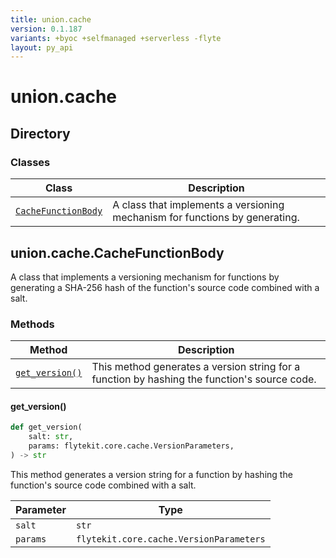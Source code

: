 ```yaml
---
title: union.cache
version: 0.1.187
variants: +byoc +selfmanaged +serverless -flyte
layout: py_api
---
```


# union.cache

## Directory

### Classes

| Class | Description |
|-|-|
| [`CacheFunctionBody`](.././union.cache#unioncachecachefunctionbody) | A class that implements a versioning mechanism for functions by generating. |

## union.cache.CacheFunctionBody

A class that implements a versioning mechanism for functions by generating
a SHA-256 hash of the function's source code combined with a salt.


### Methods

| Method | Description |
|-|-|
| [`get_version()`](#get_version) | This method generates a version string for a function by hashing the function's source code. |


#### get_version()

```python
def get_version(
    salt: str,
    params: flytekit.core.cache.VersionParameters,
) -> str
```
This method generates a version string for a function by hashing the function's source code
combined with a salt.



| Parameter | Type |
|-|-|
| `salt` | `str` |
| `params` | `flytekit.core.cache.VersionParameters` |

